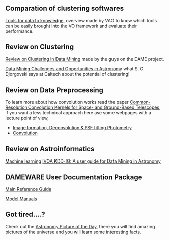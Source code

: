 Comparation of clustering softwares
------------------------------
[Tools for data to knowledge](http://www.usvao.org/documents/ProjectPlans/ToolsforDatatoKnowledge/Tools%20for%20Data%20to%20Knowledge.pdf), overview made by VAO to know which tools can be easily brought into the VO framework and evaluate their performance. 

Review on Clustering 
------------------------------
[Review on Clustering in Data Mining](http://dame.dsf.unina.it/documents/brescia_clusteringSurvey_DAME-NA-PRE-0031.pdf) made by the guys on the DAME project.

[Data Mining Challenges and Opportunities in Astronomy](http://www.astro.caltech.edu/~george/vo/dmastro.pdf) what S. G. Djorgovski says at Caltech about the potential of clustering!

Review on Data Preprocessing
------------------------------
To learn more about how convolution works read the paper [Common-Resolution Convolution Kernels for Space- and Ground-Based Telescopes](http://arxiv.org/pdf/1106.5065v2.pdf), if you want a less technical approach here ase some webpages with a lecture point of view,
  - [Image formation, Deconvolution & PSF fitting Photometry](http://exoplanet.as.arizona.edu/~lclose/a302/lecture9/Lecture_9.html)
  - [Convolution](http://homepages.inf.ed.ac.uk/rbf/HIPR2/convolve.htm)

Review on Astroinformatics
------------------------------
[Machine learning](http://dame.dsf.unina.it/machine_learning.html#mlpga)
[IVOA KDD-IG: A user guide for Data Mining in Astronomy](http://wiki.ivoa.net/twiki/bin/view/IVOA/IvoaKDDguide)

DAMEWARE User Documentation Package
------------------------------
[Main Reference Guide](http://dame.dsf.unina.it/documents/ReferenceGuide_DAME-MAN-NA-0009-Rel1.3.pdf)

[Model Manuals](http://dame.dsf.unina.it/dameware.html)

Got tired....?
------------------------------
Check out the [Astronomy Picture of the Day](http://apod.nasa.gov/apod/astropix.html), there you will find amazing pictures of the universe and you will learn some interesting facts.
